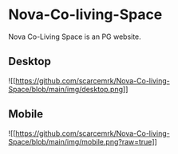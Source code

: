 # Nova-Co-living-Space
Nova Co-Living Space is an PG website.

## Desktop
![[https://github.com/scarcemrk/Nova-Co-living-Space/blob/main/img/desktop.png]]

## Mobile
![[https://github.com/scarcemrk/Nova-Co-living-Space/blob/main/img/mobile.png?raw=true]]
